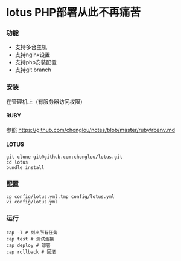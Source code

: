 lotus PHP部署从此不再痛苦
=====

### 功能
 * 支持多台主机
 * 支持nginx设置
 * 支持php安装配置
 * 支持git branch

### 安装
在管理机上（有服务器访问权限）

#### RUBY
参照 https://github.com/chonglou/notes/blob/master/ruby/rbenv.md

#### LOTUS

	git clone git@github.com:chonglou/lotus.git
	cd lotus
	bundle install
	

### 配置
	cp config/lotus.yml.tmp config/lotus.yml
	vi config/lotus.yml

### 运行
	cap -T # 列出所有任务
	cap test # 测试连接
	cap deploy # 部署
	cap rollback # 回滚
	
